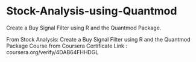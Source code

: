 # Stock-Analysis-using-Quantmod
Create a Buy Signal Filter using R and the Quantmod Package.

From Stock Analysis: Create a Buy Signal Filter using R and the Quantmod Package Course from Coursera
Certificate Link : coursera.org/verify/4DAB64FHHDGL
